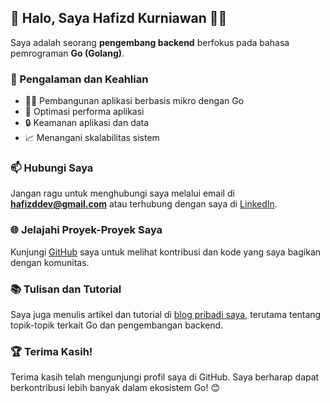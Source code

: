 ## 👋 Halo, Saya Hafizd Kurniawan 👨‍💻

Saya adalah seorang **pengembang backend** berfokus pada bahasa pemrograman **Go (Golang)**.

### 🚀 Pengalaman dan Keahlian

- 👷‍♂️ Pembangunan aplikasi berbasis mikro dengan Go
- 🚀 Optimasi performa aplikasi
- 🔒 Keamanan aplikasi dan data
- 📈 Menangani skalabilitas sistem

### 📫 Hubungi Saya

Jangan ragu untuk menghubungi saya melalui email di **hafizddev@gmail.com** atau terhubung dengan saya di [LinkedIn](https://www.linkedin.com/in/example/).

### 🌐 Jelajahi Proyek-Proyek Saya

Kunjungi [GitHub](https://github.com/hafizddev) saya untuk melihat kontribusi dan kode yang saya bagikan dengan komunitas.

### 📚 Tulisan dan Tutorial

Saya juga menulis artikel dan tutorial di [blog pribadi saya](https://www.example.com), terutama tentang topik-topik terkait Go dan pengembangan backend.

### 🏆 Terima Kasih!

Terima kasih telah mengunjungi profil saya di GitHub. Saya berharap dapat berkontribusi lebih banyak dalam ekosistem Go! 😊
